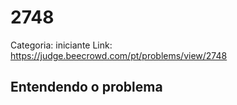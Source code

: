 # 2748

Categoria: iniciante
Link: https://judge.beecrowd.com/pt/problems/view/2748
## Entendendo o problema

